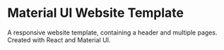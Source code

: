 # Material UI Website Template

A responsive website template, containing a header and multiple pages.
Created with React and Material UI.
